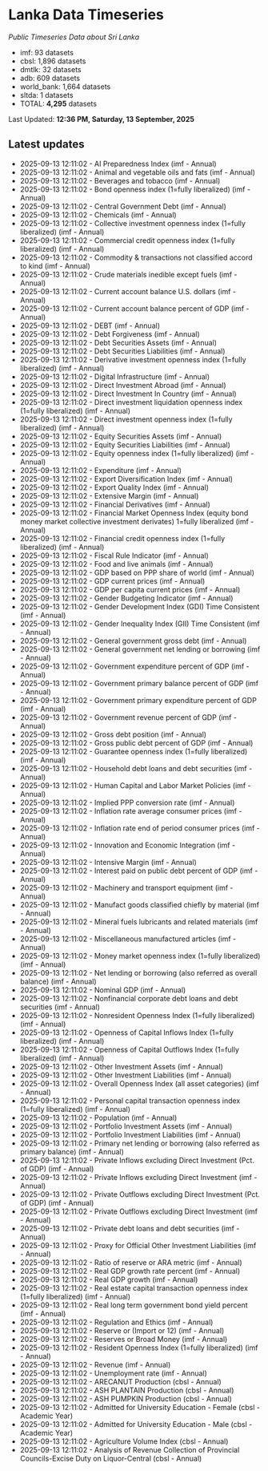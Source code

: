 # Lanka Data Timeseries
*Public Timeseries Data about Sri Lanka*

* imf: 93 datasets
* cbsl: 1,896 datasets
* dmtlk: 32 datasets
* adb: 609 datasets
* world_bank: 1,664 datasets
* sltda: 1 datasets
* TOTAL: **4,295** datasets

Last Updated: **12:36 PM, Saturday, 13 September, 2025**

## Latest updates

* 2025-09-13 12:11:02 - AI Preparedness Index (imf - Annual)
* 2025-09-13 12:11:02 - Animal and vegetable oils and fats (imf - Annual)
* 2025-09-13 12:11:02 - Beverages and tobacco (imf - Annual)
* 2025-09-13 12:11:02 - Bond openness index (1=fully liberalized) (imf - Annual)
* 2025-09-13 12:11:02 - Central Government Debt (imf - Annual)
* 2025-09-13 12:11:02 - Chemicals (imf - Annual)
* 2025-09-13 12:11:02 - Collective investment openness index (1=fully liberalized) (imf - Annual)
* 2025-09-13 12:11:02 - Commercial credit openness index (1=fully liberalized) (imf - Annual)
* 2025-09-13 12:11:02 - Commodity & transactions not classified accord to kind (imf - Annual)
* 2025-09-13 12:11:02 - Crude materials inedible except fuels (imf - Annual)
* 2025-09-13 12:11:02 - Current account balance U.S. dollars (imf - Annual)
* 2025-09-13 12:11:02 - Current account balance percent of GDP (imf - Annual)
* 2025-09-13 12:11:02 - DEBT (imf - Annual)
* 2025-09-13 12:11:02 - Debt Forgiveness (imf - Annual)
* 2025-09-13 12:11:02 - Debt Securities Assets (imf - Annual)
* 2025-09-13 12:11:02 - Debt Securities Liabilities (imf - Annual)
* 2025-09-13 12:11:02 - Derivative investment openness index (1=fully liberalized) (imf - Annual)
* 2025-09-13 12:11:02 - Digital Infrastructure (imf - Annual)
* 2025-09-13 12:11:02 - Direct Investment Abroad (imf - Annual)
* 2025-09-13 12:11:02 - Direct Investment In Country (imf - Annual)
* 2025-09-13 12:11:02 - Direct investment liquidation openness index (1=fully liberalized) (imf - Annual)
* 2025-09-13 12:11:02 - Direct investment openness index (1=fully liberalized) (imf - Annual)
* 2025-09-13 12:11:02 - Equity Securities Assets (imf - Annual)
* 2025-09-13 12:11:02 - Equity Securities Liabilities (imf - Annual)
* 2025-09-13 12:11:02 - Equity openness index (1=fully liberalized) (imf - Annual)
* 2025-09-13 12:11:02 - Expenditure (imf - Annual)
* 2025-09-13 12:11:02 - Export Diversification Index (imf - Annual)
* 2025-09-13 12:11:02 - Export Quality Index (imf - Annual)
* 2025-09-13 12:11:02 - Extensive Margin (imf - Annual)
* 2025-09-13 12:11:02 - Financial Derivatives (imf - Annual)
* 2025-09-13 12:11:02 - Financial Market Openness Index (equity bond money market collective investment derivates) 1=fully liberalized (imf - Annual)
* 2025-09-13 12:11:02 - Financial credit openness index (1=fully liberalized) (imf - Annual)
* 2025-09-13 12:11:02 - Fiscal Rule Indicator (imf - Annual)
* 2025-09-13 12:11:02 - Food and live animals (imf - Annual)
* 2025-09-13 12:11:02 - GDP based on PPP share of world (imf - Annual)
* 2025-09-13 12:11:02 - GDP current prices (imf - Annual)
* 2025-09-13 12:11:02 - GDP per capita current prices (imf - Annual)
* 2025-09-13 12:11:02 - Gender Budgeting Indicator (imf - Annual)
* 2025-09-13 12:11:02 - Gender Development Index (GDI) Time Consistent (imf - Annual)
* 2025-09-13 12:11:02 - Gender Inequality Index (GII) Time Consistent (imf - Annual)
* 2025-09-13 12:11:02 - General government gross debt (imf - Annual)
* 2025-09-13 12:11:02 - General government net lending or borrowing (imf - Annual)
* 2025-09-13 12:11:02 - Government expenditure percent of GDP (imf - Annual)
* 2025-09-13 12:11:02 - Government primary balance percent of GDP (imf - Annual)
* 2025-09-13 12:11:02 - Government primary expenditure percent of GDP (imf - Annual)
* 2025-09-13 12:11:02 - Government revenue percent of GDP (imf - Annual)
* 2025-09-13 12:11:02 - Gross debt position (imf - Annual)
* 2025-09-13 12:11:02 - Gross public debt percent of GDP (imf - Annual)
* 2025-09-13 12:11:02 - Guarantee openness index (1=fully liberalized) (imf - Annual)
* 2025-09-13 12:11:02 - Household debt loans and debt securities (imf - Annual)
* 2025-09-13 12:11:02 - Human Capital and Labor Market Policies (imf - Annual)
* 2025-09-13 12:11:02 - Implied PPP conversion rate (imf - Annual)
* 2025-09-13 12:11:02 - Inflation rate average consumer prices (imf - Annual)
* 2025-09-13 12:11:02 - Inflation rate end of period consumer prices (imf - Annual)
* 2025-09-13 12:11:02 - Innovation and Economic Integration (imf - Annual)
* 2025-09-13 12:11:02 - Intensive Margin (imf - Annual)
* 2025-09-13 12:11:02 - Interest paid on public debt percent of GDP (imf - Annual)
* 2025-09-13 12:11:02 - Machinery and transport equipment (imf - Annual)
* 2025-09-13 12:11:02 - Manufact goods classified chiefly by material (imf - Annual)
* 2025-09-13 12:11:02 - Mineral fuels lubricants and related materials (imf - Annual)
* 2025-09-13 12:11:02 - Miscellaneous manufactured articles (imf - Annual)
* 2025-09-13 12:11:02 - Money market openness index (1=fully liberalized) (imf - Annual)
* 2025-09-13 12:11:02 - Net lending or borrowing (also referred as overall balance) (imf - Annual)
* 2025-09-13 12:11:02 - Nominal GDP (imf - Annual)
* 2025-09-13 12:11:02 - Nonfinancial corporate debt loans and debt securities (imf - Annual)
* 2025-09-13 12:11:02 - Nonresident Openness Index (1=fully liberalized) (imf - Annual)
* 2025-09-13 12:11:02 - Openness of Capital Inflows Index (1=fully liberalized) (imf - Annual)
* 2025-09-13 12:11:02 - Openness of Capital Outflows Index (1=fully liberalized) (imf - Annual)
* 2025-09-13 12:11:02 - Other Investment Assets (imf - Annual)
* 2025-09-13 12:11:02 - Other Investment Liabilities (imf - Annual)
* 2025-09-13 12:11:02 - Overall Openness Index (all asset categories) (imf - Annual)
* 2025-09-13 12:11:02 - Personal capital transaction openness index (1=fully liberalized) (imf - Annual)
* 2025-09-13 12:11:02 - Population (imf - Annual)
* 2025-09-13 12:11:02 - Portfolio Investment Assets (imf - Annual)
* 2025-09-13 12:11:02 - Portfolio Investment Liabilities (imf - Annual)
* 2025-09-13 12:11:02 - Primary net lending or borrowing (also referred as primary balance) (imf - Annual)
* 2025-09-13 12:11:02 - Private Inflows excluding Direct Investment (Pct. of GDP) (imf - Annual)
* 2025-09-13 12:11:02 - Private Inflows excluding Direct Investment (imf - Annual)
* 2025-09-13 12:11:02 - Private Outflows excluding Direct Investment (Pct. of GDP) (imf - Annual)
* 2025-09-13 12:11:02 - Private Outflows excluding Direct Investment (imf - Annual)
* 2025-09-13 12:11:02 - Private debt loans and debt securities (imf - Annual)
* 2025-09-13 12:11:02 - Proxy for Official Other Investment Liabilities (imf - Annual)
* 2025-09-13 12:11:02 - Ratio of reserve or ARA metric (imf - Annual)
* 2025-09-13 12:11:02 - Real GDP growth rate percent (imf - Annual)
* 2025-09-13 12:11:02 - Real GDP growth (imf - Annual)
* 2025-09-13 12:11:02 - Real estate capital transaction openness index (1=fully liberalized) (imf - Annual)
* 2025-09-13 12:11:02 - Real long term government bond yield percent (imf - Annual)
* 2025-09-13 12:11:02 - Regulation and Ethics (imf - Annual)
* 2025-09-13 12:11:02 - Reserve or (Import or 12) (imf - Annual)
* 2025-09-13 12:11:02 - Reserves or Broad Money (imf - Annual)
* 2025-09-13 12:11:02 - Resident Openness Index (1=fully liberalized) (imf - Annual)
* 2025-09-13 12:11:02 - Revenue (imf - Annual)
* 2025-09-13 12:11:02 - Unemployment rate (imf - Annual)
* 2025-09-13 12:11:02 - ARECANUT Production (cbsl - Annual)
* 2025-09-13 12:11:02 - ASH PLANTAIN Production (cbsl - Annual)
* 2025-09-13 12:11:02 - ASH PUMPKIN Production (cbsl - Annual)
* 2025-09-13 12:11:02 - Admitted for University Education - Female (cbsl - Academic Year)
* 2025-09-13 12:11:02 - Admitted for University Education - Male (cbsl - Academic Year)
* 2025-09-13 12:11:02 - Agriculture Volume Index (cbsl - Annual)
* 2025-09-13 12:11:02 - Analysis of Revenue Collection of Provincial Councils-Excise Duty on Liquor-Central (cbsl - Annual)